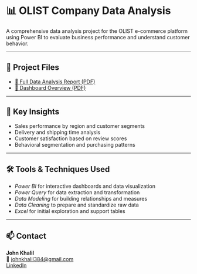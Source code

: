 # 📊 OLIST Company Data Analysis

A comprehensive data analysis project for the OLIST e-commerce platform using Power BI to evaluate business performance and understand customer behavior.

---

## 📁 Project Files

- [📄 Full Data Analysis Report (PDF)](Data%20analysis%20of%20OLIST%20company.pdf)
- [📄 Dashboard Overview (PDF)](pdf%20dashboard.pdf)

---

## 🧠 Key Insights

- Sales performance by region and customer segments
- Delivery and shipping time analysis
- Customer satisfaction based on review scores
- Behavioral segmentation and purchasing patterns

---

## 🛠 Tools & Techniques Used

- *Power BI* for interactive dashboards and data visualization  
- *Power Query* for data extraction and transformation  
- *Data Modeling* for building relationships and measures  
- *Data Cleaning* to prepare and standardize raw data  
- *Excel* for initial exploration and support tables

---

## 📫 Contact

**John Khalil**  
📧 johnkhalil384@gmail.com  
[LinkedIn](https://www.linkedin.com/in/john-khalil-ab3a32264)
